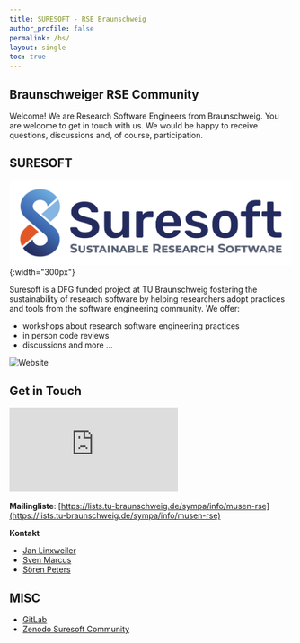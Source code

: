 ```yaml
---
title: SURESOFT - RSE Braunschweig
author_profile: false
permalink: /bs/
layout: single
toc: true
---
```


## Braunschweiger RSE Community
Welcome! We are Research Software Engineers from Braunschweig. You are welcome to get in touch with us.  We would be happy to receive questions, discussions and, of course, participation.

## SURESOFT

![](SURESOFT.png){:width="300px"}

Suresoft is a DFG funded project at TU Braunschweig fostering the sustainability of research software by helping researchers adopt practices and tools from the software engineering community. 
We offer:
- workshops about research software engineering practices
- in person code reviews
- discussions and more ...

![Website](https://img.shields.io/website?up_message=online&url=https%3A%2F%2Fsuresoft.dev) 

## Get in Touch
![Matrix](https://img.shields.io/matrix/suresoft-general:matrix.org)

**Mailingliste**: [https://lists.tu-braunschweig.de/sympa/info/musen-rse](https://lists.tu-braunschweig.de/sympa/info/musen-rse) 

**Kontakt**
  - [Jan Linxweiler](mailto:j.linxweiler@tu-braunschweig.de)
  - [Sven Marcus](mailto:s.marcus@tu-braunschweig.de)
  - [Sören Peters](mailto:soe.peters@tu-braunschweig.de)

## MISC
- [GitLab](https://git.rz.tu-bs.de/suresoft)
- [Zenodo Suresoft Community](https://zenodo.org/communities/suresoft/)